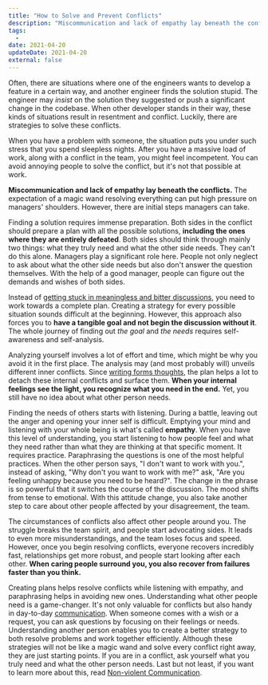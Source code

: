 ```yaml
---
title: "How to Solve and Prevent Conflicts"
description: "Miscommunication and lack of empathy lay beneath the conflicts. The expectation of a magic wand resolving everything can put high pressure on managers' shoulders. However, there are initial steps managers can take."
tags:
  -
date: 2021-04-20
updateDate: 2021-04-20
external: false
---
```


Often, there are situations where one of the engineers wants to develop a feature in a certain way, and another engineer finds the solution stupid. The engineer may _insist_ on the solution they suggested or push a significant change in the codebase. When other developer stands in their way, these kinds of situations result in resentment and conflict. Luckily, there are strategies to solve these conflicts.

When you have a problem with someone, the situation puts you under such stress that you spend sleepless nights. After you have a massive load of work, along with a conflict in the team, you might feel incompetent. You can avoid annoying people to solve the conflict, but it's not that possible at work.

**Miscommunication and lack of empathy lay beneath the conflicts.** The expectation of a magic wand resolving everything can put high pressure on managers' shoulders. However, there are initial steps managers can take.

Finding a solution requires immense preparation. Both sides in the conflict should prepare a plan with all the possible solutions, **including the ones where they are entirely defeated**. Both sides should think through mainly two things: what they truly need and what the other side needs. They can't do this alone. Managers play a significant role here. People not only neglect to ask about what the other side needs but also don't answer the question themselves. With the help of a good manager, people can figure out the demands and wishes of both sides.

Instead of [getting stuck in meaningless and bitter discussions](https://candost.substack.com/p/how-to-stop-endless-discussions), you need to work towards a complete plan. Creating a strategy for every possible situation sounds difficult at the beginning. However, this approach also forces you to **have a tangible goal and not begin the discussion without it**. The whole journey of finding out _the goal_ and _the needs_ requires self-awareness and self-analysis.

Analyzing yourself involves a lot of effort and time, which might be why you avoid it in the first place. The analysis may (and most probably will) unveils different inner conflicts. Since [writing forms thoughts](https://candost.substack.com/p/why-is-writing-important), the plan helps a lot to detach these internal conflicts and surface them. **When your internal feelings see the light, you recognize what you need in the end.** Yet, you still have no idea about what other person needs.

Finding the needs of others starts with listening. During a battle, leaving out the anger and opening your inner self is difficult. Emptying your mind and listening with your whole being is what's called **empathy**. When you have this level of understanding, you start listening to how people feel and what they need rather than what they are thinking at that specific moment. It requires practice. Paraphrasing the questions is one of the most helpful practices. When the other person says, "I don't want to work with you.", instead of asking, "Why don't you want to work with me?" ask, "Are you feeling unhappy because you need to be heard?". The change in the phrase is so powerful that it switches the course of the discussion. The mood shifts from tense to emotional. With this attitude change, you also take another step to care about other people affected by your disagreement, the team.

The circumstances of conflicts also affect other people around you. The struggle breaks the team spirit, and people start advocating sides. It leads to even more misunderstandings, and the team loses focus and speed. However, once you begin resolving conflicts, everyone recovers incredibly fast, relationships get more robust, and people start looking after each other. **When caring people surround you, you also recover from failures faster than you think.**

Creating plans helps resolve conflicts while listening with empathy, and paraphrasing helps in avoiding new ones. Understanding what other people need is a game-changer. It's not only valuable for conflicts but also handy in day-to-day [communication](https://candost.substack.com/p/high-productivity-and-clear-communication-in-different-cultures). When someone comes with a wish or a request, you can ask questions by focusing on their feelings or needs. Understanding another person enables you to create a better strategy to both resolve problems and work together efficiently. Although these strategies will not be like a magic wand and solve every conflict right away, they are just starting points. If you are in a conflict, ask yourself what you truly need and what the other person needs. Last but not least, if you want to learn more about this, read [Non-violent Communication](https://www.nonviolentcommunication.com/product/nonviolent-communication-a-language-of-life-3rd-edition/).
